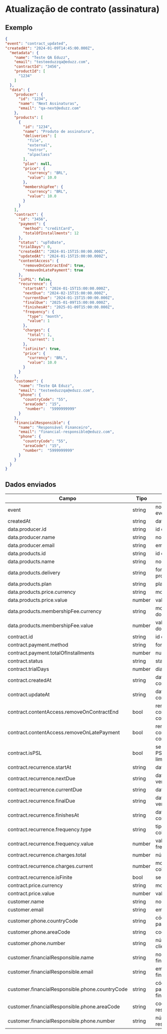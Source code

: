 # Atualização de contrato (assinatura)

## Exemplo

```json
{
"event": "contract_updated",
"createdAt": "2024-01-09T14:45:00.000Z",
  "metadata": {
    "name": "Teste QA Eduzz",
    "email": "testeeduzzqa@eduzz.com",
    "contractId": "3456",
    "productId": [
      "1234"
    ]
  },
  "data": {
    "producer": {
      "id": "1234",
      "name": "Next Assinaturas",
      "email": "qa-next@eduzz.com"
    },
    "products": [
      {
        "id": "1234",
        "name": "Produto de assinatura",
        "deliveries": [
          "file",
          "external",
          "nutror",
          "alpaclass"
        ],
        "plan": null,
        "price": {
          "currency": "BRL",
          "value": 10.0
        },
        "membershipFee": {
          "currency": "BRL",
          "value": 10.0
        }
      }
    ],
    "contract": {
      "id": "3456",
      "payment": {
        "method": "creditCard",
        "totalOfInstallments": 12
      },
      "status": "upToDate",
      "trialDays": 0,
      "createdAt": "2024-01-15T15:00:00.000Z",
      "updatedAt": "2024-01-15T15:00:00.000Z",
      "contentAccess": {
        "removeOnContractEnd": true,
        "removeOnLatePayment": true
      },
      "isPSL": false,
      "recurrence": {
        "startsAt": "2024-01-15T15:00:00.000Z",
        "nextDue": "2024-02-15T15:00:00.000Z",
        "currentDue": "2024-01-15T15:00:00.000Z",
        "finalDue": "2025-01-09T15:00:00.000Z",
        "finishesAt": "2025-01-09T15:00:00.000Z",
        "frequency": {
          "type": "month",
          "value": 1
        },
        "charges": {
          "total": 1,
          "current": 1
        },
        "isFinite": true,
        "price": {
          "currency": "BRL",
          "value": 10.0
        }
      }
    },
    "customer": {
      "name": "Teste QA Eduzz",
      "email": "testeeduzzqa@eduzz.com",
      "phone": {
        "countryCode": "55",
        "areaCode": "15",
         "number":  "5999999999"
      }
    },
    "financialResponsible": {
      "name": "Responsável Financeiro",
      "email": "financial-responsible@eduzz.com",
      "phone": {
        "countryCode": "55",
        "areaCode": "15",
        "number":  "5999999999"
      }
    }
  }
}
```

## Dados enviados


| Campo                                           | Tipo   |     Descrição                                        |
|-------------------------------------------------|--------|------------------------------------------------------|
| event                                           | string | nome do evento(contract_updated)                     |
| createdAt                                       | string | data de criação do evento                            |
| data.producer.id                                | string | id do produtor                                       |
| data.producer.name                              | string | nome do produtor                                     |
| data.producer.email                             | string | email do produtor                                    |
| data.products.id                                | string | id do produto                                        |
| data.products.name                              | string | nome do produto                                      |
| data.products.delivery                          | string | forma de entrega do produto                          |
| data.products.plan                              | string | plano do produto                                     |
| data.products.price.currency                    | string | moeda usada no produto                               |
| data.products.price.value                       | number | valor do produto                                     |
| data.products.membershipFee.currency            | string | moeda da taxa de adesão do produto                   |
| data.products.membershipFee.value               | number | valor da taxa de adesão do produto                   |
| contract.id                                     | string | id do contrato                                       |
| contract.payment.method                         | string | forma de pagamento                                   |
| contract.payment.totalOfInstallments            | number | numero de parcelas                                   |
| contract.status                                 | string | status do contrato                                   |
| contract.trialDays                              | number | dias de teste                                        |
| contract.createdAt                              | string | data de criação do contrato                          |
| contract.updateAt                               | string | data de atualização do contrato                      |
| contract.contentAccess.removeOnContractEnd      | bool   | remover acesso ao conteúdo no final do contrato      |
| contract.contentAccess.removeOnLatePayment      | bool   | remover acesso ao conteúdo de pagamento com atraso   |
| contract.isPSL                                  | bool   | se o contrato é PSL(parcelamento sem limite)         |
| contract.recurrence.startAt                     | string | data de inicio do contrato                           |
| contract.recurrence.nextDue                     | string | data do próximo vencimento                           |
| contract.recurrence.currentDue                  | string | data atual do contrato                               |
| contract.recurrence.finalDue                    | string | data do último vencimento                            |
| contract.recurrence.finishesAt                  | string | data do termino do contrato                          |
| contract.recurrence.frequency.type              | string | tipo de frequência da cobrança                       |
| contract.recurrence.frequency.value             | number | valor referente a frequência da cobrança             |
| contract.recurrence.charges.total               | number | número de cobranças                                  |
| contract.recurrence.charges.current             | number | moeda usada nas cobranças                            |
| contract.recurrence.isFinite                    | bool   | se é finito ou infinito                              |
| contract.price.currency                         | string | moeda usada no preço                                 |
| contract.price.value                            | number |  valor do contrato                                   |
| customer.name                                   | string | nome do cliente                                      |
| customer.email                                  | string | email do cliente                                     |
| customer.phone.countryCode                      | string | código de telefone do pais do cliente                |
| customer.phone.areaCode                         | string | codigo de área do cliente                            |
| customer.phone.number                           | string | número de telefone do cliente                        |
| customer.financialResponsible.name              | string | nome do resposável financeiro                        |
| customer.financialResponsible.email             | string | email do responsável financeiro                      |
| customer.financialResponsible.phone.countryCode | string | código de telefone do pais do resposável financeiro  |
| customer.financialResponsible.phone.areaCode    | string | codigo de área do responsável financeiro             |
| customer.financialResponsible.phone.number      | string | número de telefone do responsável financeiro         |
